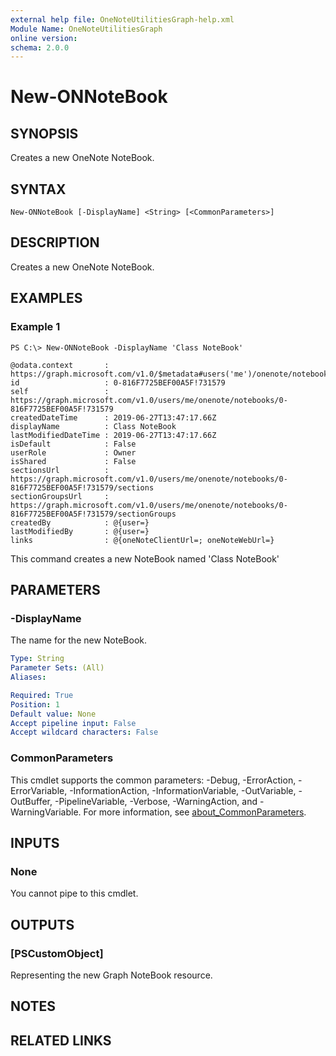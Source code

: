 ```yaml
---
external help file: OneNoteUtilitiesGraph-help.xml
Module Name: OneNoteUtilitiesGraph
online version:
schema: 2.0.0
---
```


# New-ONNoteBook

## SYNOPSIS
Creates a new OneNote NoteBook.

## SYNTAX

```
New-ONNoteBook [-DisplayName] <String> [<CommonParameters>]
```

## DESCRIPTION
Creates a new OneNote NoteBook.

## EXAMPLES

### Example 1
```
PS C:\> New-ONNoteBook -DisplayName 'Class NoteBook'

@odata.context       : https://graph.microsoft.com/v1.0/$metadata#users('me')/onenote/notebooks/$entity
id                   : 0-816F7725BEF00A5F!731579
self                 : https://graph.microsoft.com/v1.0/users/me/onenote/notebooks/0-816F7725BEF00A5F!731579
createdDateTime      : 2019-06-27T13:47:17.66Z
displayName          : Class NoteBook
lastModifiedDateTime : 2019-06-27T13:47:17.66Z
isDefault            : False
userRole             : Owner
isShared             : False
sectionsUrl          : https://graph.microsoft.com/v1.0/users/me/onenote/notebooks/0-816F7725BEF00A5F!731579/sections
sectionGroupsUrl     : https://graph.microsoft.com/v1.0/users/me/onenote/notebooks/0-816F7725BEF00A5F!731579/sectionGroups
createdBy            : @{user=}
lastModifiedBy       : @{user=}
links                : @{oneNoteClientUrl=; oneNoteWebUrl=}
```

This command creates a new NoteBook named 'Class NoteBook'

## PARAMETERS

### -DisplayName
The name for the new NoteBook.

```yaml
Type: String
Parameter Sets: (All)
Aliases:

Required: True
Position: 1
Default value: None
Accept pipeline input: False
Accept wildcard characters: False
```

### CommonParameters
This cmdlet supports the common parameters: -Debug, -ErrorAction, -ErrorVariable, -InformationAction, -InformationVariable, -OutVariable, -OutBuffer, -PipelineVariable, -Verbose, -WarningAction, and -WarningVariable. For more information, see [about_CommonParameters](http://go.microsoft.com/fwlink/?LinkID=113216).

## INPUTS

### None
You cannot pipe to this cmdlet.

## OUTPUTS

### [PSCustomObject]
Representing the new Graph NoteBook resource.

## NOTES

## RELATED LINKS
